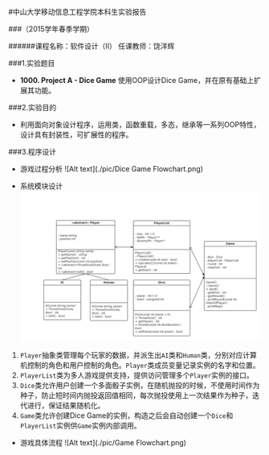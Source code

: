 #中山大学移动信息工程学院本科生实验报告

###（2015学年春季学期）

######课程名称：软件设计（II）             任课教师：饶洋辉

###1.实验题目

- **1000. Project A - Dice Game**
使用OOP设计Dice Game，并在原有基础上扩展其功能。

###2.实验目的

- 利用面向对象设计程序，运用类，函数重载，多态，继承等一系列OOP特性，设计具有封装性，可扩展性的程序。

###3.程序设计

- 游戏过程分析
![Alt text](./pic/Dice Game Flowchart.png)

- 系统模块设计
![Alt text](./pic/UML.png)

1. `Player`抽象类管理每个玩家的数据，并派生出`AI`类和`Human`类，分别对应计算机控制的角色和用户控制的角色。`Player`类成员变量记录实例的名字和位置。
2. `PlayerList`类为多人游戏提供支持，提供访问管理多个`Player`实例的接口。
3. `Dice`类允许用户创建一个多面骰子实例，在随机抛投的时候，不使用时间作为种子，防止短时间内抛投返回值相同，每次抛投使用上一次结果作为种子，迭代进行，保证结果随机化。
4. `Game`类允许创建Dice Game的实例，构造之后会自动创建一个`Dice`和`PlayerList`实例供`Game`实例内部调用。
	
- 游戏具体流程
![Alt text](./pic/Game Flowchart.png)